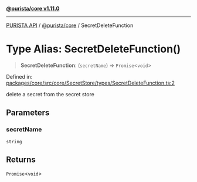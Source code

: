 [**@purista/core v1.11.0**](../README.md)

***

[PURISTA API](../../../packages.md) / [@purista/core](../README.md) / SecretDeleteFunction

# Type Alias: SecretDeleteFunction()

> **SecretDeleteFunction**: (`secretName`) => `Promise`\<`void`\>

Defined in: [packages/core/src/core/SecretStore/types/SecretDeleteFunction.ts:2](https://github.com/puristajs/purista/blob/master/packages/core/src/core/SecretStore/types/SecretDeleteFunction.ts#L2)

delete a secret from the secret store

## Parameters

### secretName

`string`

## Returns

`Promise`\<`void`\>
